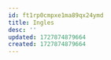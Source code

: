 ```yaml
---
id: ft1rp0cmpxe1ma89qx24ymd
title: Ingles
desc: ''
updated: 1727874879664
created: 1727874879664
---
```

